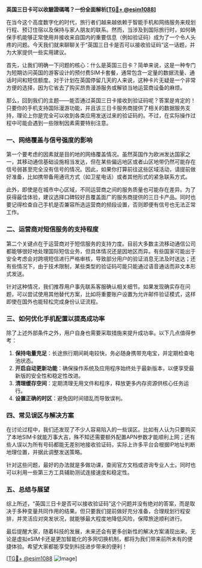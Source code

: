 **英国三日卡可以收驗證碼嗎？一份全面解析[[TG💪+ @esim1088](https://t.me/s/esim1088)]**

在当今这个高度数字化的时代，旅行者们越来越依赖于智能手机和网络服务来规划行程、预订住宿以及保持与家人朋友的联系。然而，当涉及到国际旅行时，如何确保手机能够正常使用并接收来自国内的重要信息（例如验证码）成为了一个令人头疼的问题。今天我们就来聊聊关于“英国三日卡是否可以接收验证码”这一话题，并为大家提供一些实用建议。

首先，让我们明确一下问题的核心：什么是英国三日卡？简单来说，这是一种专门为短期访问英国的游客设计的预付费SIM卡套餐，通常包含一定量的数据流量、通话时间和短信额度。对于计划在英国停留几天的人来说，这种卡片无疑是一个非常方便的选择，因为它省去了购买昂贵漫游服务或解锁当地运营商设备的麻烦。

那么，回到我们的主题——能否通过英国三日卡接收到验证码呢？答案是肯定的！只要你的手机支持国际漫游功能，并且该三日卡服务商提供了相关的数据服务支持，理论上你是完全可以收到各类应用发送过来的验证码的。不过，在实际操作过程中可能会遇到一些限制因素需要特别注意。

### 一、网络覆盖与信号强度的影响

第一个要考虑的因素就是目的地的网络覆盖情况。虽然英国作为欧洲发达国家之一，其移动通信基础设施相当发达，但在某些偏远地区或者山区地带仍然可能存在信号弱甚至完全没有信号的情况。因此，如果你打算前往这些区域活动，请提前做好准备，比如携带备用通讯方式（如卫星电话）或者其他形式的紧急联系方式。

此外，即使是在城市中心区域，不同运营商之间的服务质量也可能存在差异。为了获得最佳体验，建议选择口碑较好且覆盖面广的服务商提供的三日卡产品。同时也要记得检查自己手机是否兼容所选运营商的频段设置，否则即便有信号也无法正常工作。

### 二、运营商对短信服务的支持程度

第二个关键点在于运营商对于短信服务的支持力度。目前大多数主流移动通信公司都能够很好地处理国际短信业务，但具体情况还是因地区而异。有些国家可能出于安全考虑会对跨境短信进行严格审核，导致部分用户的验证消息无法及时送达；还有些情况下，由于技术限制，某些类型的验证码可能只能通过语音通话而非文本形式发送。

针对这种情况，我们推荐用户事先联系客服确认相关细节。如果发现确实存在问题，可以尝试使用其他替代方案，比如将重要账户设置为允许邮件验证模式，这样即使在国外也能轻松完成身份认证流程。

### 三、如何优化手机配置以提高成功率

除了上述外部条件之外，用户自身也需要采取措施来提升成功率。以下几点值得参考：

1. **保持电量充足**：长途旅行期间耗电较快，务必随身携带充电宝，并定期检查电池状态。
2. **开启自动更新功能**：确保操作系统及应用程序始终处于最新版本，以便享受最新版的安全性和稳定性改进。
3. **清理缓存空间**：定期清理无用文件和程序，释放更多内存资源供核心任务运行。
4. **设置正确的时区**：避免因时间错乱而导致误判。

### 四、常见误区与解决方案

在讨论过程中，我们还发现了不少人容易陷入的一些误区。比如有人认为只要购买了本地SIM卡就能万事大吉，殊不知还需要额外配置APN参数才能顺利上网；还有些人误以为所有号码都能无差别地接收验证码，实际上许多平台会根据IP地址判断地理位置，并据此调整发送策略。

针对这些问题，最好的办法就是多做功课，查阅官方文档或咨询专业人士。同时也可以利用一些第三方工具辅助测试连接速度和稳定性。

### 五、总结与展望

综上所述，“英国三日卡是否可以接收验证码”这个问题并没有绝对的答案，而是取决于多种变量共同作用的结果。但只要我们提前做好充分准备，合理规划行程安排，并灵活应对突发状况，就能够最大程度地降低风险，保障旅途顺利进行。

最后提醒大家，随着科技的发展，未来还会有更多创新性的解决方案涌现出来。无论是虚拟eSIM卡还是更加智能化的多网切换机制，都将为我们带来前所未有的便捷体验。希望大家都能享受到科技进步带来的便利！

[[TG💪+ @esim1088](https://t.me/s/esim1088) ![Image](https://i.postimg.cc/4NQfJmqS/Snipaste-2025-05-13-00-14-12.png)]